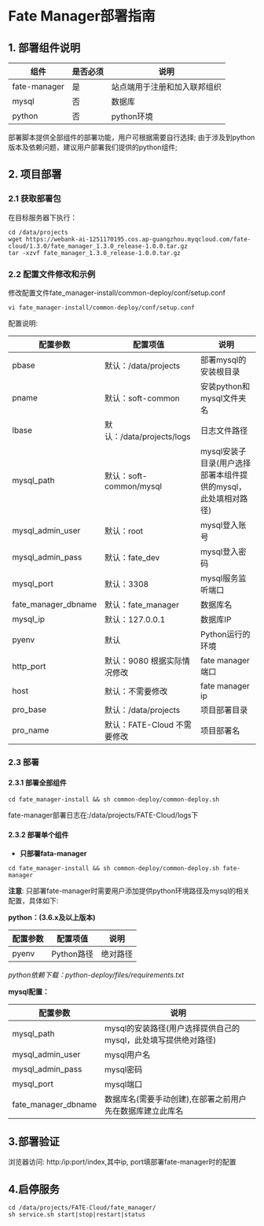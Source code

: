 # Fate Manager部署指南

## 1. 部署组件说明

| 组件         | 是否必须 | 说明                         |
| ------------ | -------- | ---------------------------- |
| fate-manager | 是       | 站点端用于注册和加入联邦组织 |
| mysql        | 否       | 数据库                       |
| python       | 否       | python环境                   |

部署脚本提供全部组件的部署功能，用户可根据需要自行选择;
由于涉及到python版本及依赖问题，建议用户部署我们提供的python组件;

## 2.  项目部署

### 2.1 获取部署包

在目标服务器下执行：

```shell
cd /data/projects
wget https://webank-ai-1251170195.cos.ap-guangzhou.myqcloud.com/fate-cloud/1.3.0/fate_manager_1.3.0_release-1.0.0.tar.gz
tar -xzvf fate_manager_1.3.0_release-1.0.0.tar.gz
```

### 2.2 配置文件修改和示例

修改配置文件fate_manager-install/common-deploy/conf/setup.conf

```shell
vi fate_manager-install/common-deploy/conf/setup.conf
```

配置说明:

| 配置参数          | 配置项值                        | 说明                   |
| --------        | --------------                  |  --------------------|
| pbase           |默认：/data/projects              |部署mysql的安装根目录     |
| pname           |默认：soft-common                  |安装python和mysql文件夹名  |
| lbase           |默认：/data/projects/logs         |日志文件路径             |
| mysql_path      |默认：soft-common/mysql           |mysql安装子目录(用户选择部署本组件提供的mysql，此处填相对路径)|
| mysql_admin_user |默认：root                       |mysql登入账号            |
| mysql_admin_pass |默认：fate_dev                   |mysql登入密码             |
| mysql_port      |默认：3308                         |mysql服务监听端口        |
| fate_manager_dbname  |默认：fate_manager           | 数据库名             |
| mysql_ip         |默认：127.0.0.1                  |数据库IP               |
| pyenv            |默认                             |Python运行的环境          |
| http_port         |默认：9080  根据实际情况修改       |fate manager端口       |
| host             |默认：不需要修改                   |fate manager ip  |
| pro_base         |默认：/data/projects            | 项目部署目录              |
| pro_name         |默认：FATE-Cloud 不需要修改         |项目部署名 |

### 2.3 部署

#### 2.3.1 部署全部组件

```
cd fate_manager-install && sh common-deploy/common-deploy.sh 
```

fate-manager部署日志在:/data/projects/FATE-Cloud/logs下


#### 2.3.2 部署单个组件

- **只部署fata-manager**

```
cd fate_manager-install && sh common-deploy/common-deploy.sh fate-manager
```

**注意**: 只部署fate-manager时需要用户添加提供python环境路径及mysql的相关配置，具体如下:

**python：(3.6.x及以上版本)**

| 配置参数          | 配置项值          | 说明                        |
| --------        | --------------   |  -------------------------|
| pyenv           |Python路径         |绝对路径                  |

*python依赖下载：python-deploy/files/requirements.txt*
     
**mysql配置：**

| 配置参数              | 说明                        |
| --------             |  -------------------------|
| mysql_path           |mysql的安装路径(用户选择提供自己的mysql，此处填写提供绝对路径)  |
| mysql_admin_user     |mysql用户名            |
| mysql_admin_pass     |mysql密码              |
| mysql_port           |mysql端口         |
| fate_manager_dbname  |数据库名(需要手动创建),在部署之前用户先在数据库建立此库名 |

## 3.部署验证

浏览器访问: http:/ip:port/index,其中ip, port填部署fate-manager时的配置

## 4.启停服务

```
cd /data/projects/FATE-Cloud/fate_manager/ 
sh service.sh start|stop|restart|status
```


